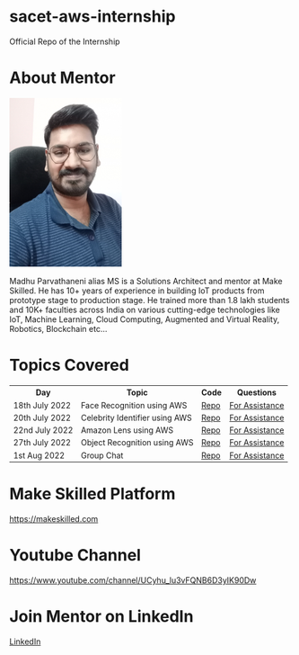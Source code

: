 # sacet-aws-internship
Official Repo of the Internship

# About Mentor
<img src="https://raw.githubusercontent.com/madblocksgit/ETAI-2021---VSSUT-11th-aug-iot-session/main/maddy.jpg" height="300" width="200" />

Madhu Parvathaneni alias MS is a Solutions Architect and mentor at Make Skilled. He has 10+ years of experience in building IoT products from prototype stage to production stage. He trained more than 1.8 lakh students and 10K+ faculties across India on various cutting-edge technologies like IoT, Machine Learning, Cloud Computing, Augmented and Virtual Reality, Robotics, Blockchain etc...

# Topics Covered
<table>
  <tr>
    <th>Day</th>
    <th>Topic</th>
    <th>Code</th>
    <th>Questions</th>
  </tr>
  <tr>
    <td>18th July 2022</td>
    <td>Face Recognition using AWS</td>
    <td><a href="https://github.com/maddydevgits/aws-maddy-talks-episode1">Repo</td>
    <td><a href="https://t.me/+4LYDxaqsMck3ZTQ1">For Assistance</td>
  </tr>
  <tr>
    <td>20th July 2022</td>
    <td>Celebrity Identifier using AWS</td>
    <td><a href="https://github.com/maddydevgits/celebrity-face-recognition">Repo</td>
    <td><a href="https://t.me/+4LYDxaqsMck3ZTQ1">For Assistance</td>
  </tr>
  <tr>
    <td>22nd July 2022</td>
    <td>Amazon Lens using AWS</td>
    <td><a href="https://github.com/maddydevgits/sacet-aws-internship">Repo</td>
    <td><a href="https://t.me/+4LYDxaqsMck3ZTQ1">For Assistance</td>
  </tr>
  <tr>
    <td>27th July 2022</td>
    <td>Object Recognition using AWS</td>
    <td><a href="https://github.com/maddydevgits/sacet-aws-internship/blob/main/class4/app.py">Repo</td>
    <td><a href="https://t.me/+4LYDxaqsMck3ZTQ1">For Assistance</td>
  </tr>
  <tr>
    <td>1st Aug 2022</td>
    <td>Group Chat</td>
    <td><a href="https://github.com/maddydevgits/sacet-aws-internship/tree/main/class5">Repo</td>
    <td><a href="https://t.me/+4LYDxaqsMck3ZTQ1">For Assistance</td>
  </tr>
</table>

# Make Skilled Platform
https://makeskilled.com

# Youtube Channel
https://www.youtube.com/channel/UCyhu_lu3vFQNB6D3yIK90Dw

# Join Mentor on LinkedIn
<a href="https://linkedin.com/in/MadhuPIoT">LinkedIn</a>
